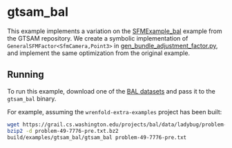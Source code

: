 # gtsam_bal

This example implements a variation on the [SFMExample_bal](https://github.com/borglab/gtsam/blob/develop/examples/SFMExample_bal.cpp) example from the GTSAM repository. We create a symbolic implementation of `GeneralSFMFactor<SfmCamera,Point3>` in [gen_bundle_adjustment_factor.py](gen_bundle_adjustment_factor.py), and implement the same optimization from the original example.

## Running

To run this example, download one of the [BAL datasets](https://grail.cs.washington.edu/projects/bal/) and pass it to the `gtsam_bal` binary.

For example, assuming the `wrenfold-extra-examples` project has been built:
```bash
wget https://grail.cs.washington.edu/projects/bal/data/ladybug/problem-49-7776-pre.txt.bz2
bzip2 -d problem-49-7776-pre.txt.bz2
build/examples/gtsam_bal/gtsam_bal problem-49-7776-pre.txt
```
